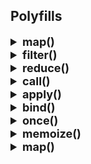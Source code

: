 ## Polyfills

<details >
 <summary style="font-size: large; font-weight: bold">map()</summary>

```js
// arr.map((num, i, arr) => {})
Array.prototype.myMap = function(cb) {
    let temp = [];
    
    for(let i = 0; i < this.length; i++){
        temp.push(cb(this[i], i, this));
    }
    
    return temp;
}
```

Usage
```js
const nums = [1,2,3,4];

const multiplyThree = nums.myMap((num, i, arr) => {
    return num * 3;
})

console.log(multiplyThree);
```
</details>

<details >
 <summary style="font-size: large; font-weight: bold">filter()</summary>

```js
Array.prototype.myFilter = function(cb) {
    let temp = [];
    for(let i = 0; i < this.length; i++){
        if(cb(this[i], i, this)){
            temp.push(this[i]);
        }
    }
    
    return temp;
}
```
</details>

<details >
 <summary style="font-size: large; font-weight: bold">reduce()</summary>

```js
// arr.reduce((accumulator, curr, i, arr) => {}, initialValue)
Array.prototype.myReduce = function(cb, initialValue){
    var accumulator = initialValue;
    
    for(let i = 0; i < this.length; i++){
        accumulator = accumulator ? cb(accumulator, this[i], i, this) : this[i];
    }
    
    return accumulator;
}
```
</details>

<details >
 <summary style="font-size: large; font-weight: bold">call()</summary>

```js
Function.prototype.myCall = function (context = {}, ...args){
    if(typeof this !== 'function'){
        throw new TypeError('Its not callable');
    }
    
    context.fn = this;
    context.fn(...args);
}
```
</details>

<details >
 <summary style="font-size: large; font-weight: bold">apply()</summary>

```js
Function.prototype.myApply = function (context = {}, args=[]){
    if(typeof this !== 'function'){
        throw new TypeError('Its not callable');
    }
    
    if(!Array.isArray(args)){
        throw new TypeError('Its not an array');
    }
    
    context.fn = this;
    context.fn(...args);
}
```
</details>

<details >
 <summary style="font-size: large; font-weight: bold">bind()</summary>

```js
Function.prototype.myBind = function(context = {}, ...args){
    if(typeof this !== 'function'){
        throw new TypeError(this + 'cannot be bound as its not callable');
    }
    
    context.fn = this;
    return function(...newArgs){
        return context.fn(...args, ...newArgs);
    }
}
```
</details>

<details >
 <summary style="font-size: large; font-weight: bold">once()</summary>

```js
function once(func, context){
    let ran;
    
    return function() {
        if(func) {
            ran = func.apply(context || this, arguments);
            func = null;
        }
        
        return ran;
    };
}
```

Usage
```js
const hello = once((a,b) => console.log("hello", a, b));

hello(1,2);
hello(2,3);
```
</details>

<details >
 <summary style="font-size: large; font-weight: bold">memoize()</summary>

```js
function myMemoize(fn, context){
    const res = {};
    
    return function (...args){
       var argsCache = JSON.stringify(args);
       if(!res[argsCache]){
           res[argsCache] = fn.call(context || this, ...args);
       }
       return res[argsCache];
    }
}
```

Usage
```js
const clumsyProduct = (num1, num2) => {
    for(let i = 1; i <= 10000000; i++){}
    
    return num1 * num2;
}

const memoizedClumzyProduct = myMemioze(clumsyProduct);

console.log(memoizedClumzyProduct(2, 3));
console.log(memoizedClumzyProduct(2, 3));
```
</details>

<details >
 <summary style="font-size: large; font-weight: bold">map()</summary>
</details>

